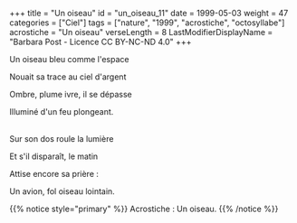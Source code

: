 +++
title = "Un oiseau"
id = "un_oiseau_11"
date = 1999-05-03
weight = 47
categories = ["Ciel"]
tags = ["nature", "1999", "acrostiche", "octosyllabe"]
acrostiche = "Un oiseau"
verseLength = 8
LastModifierDisplayName = "Barbara Post - Licence CC BY-NC-ND 4.0"
+++

Un oiseau bleu comme l'espace

Nouait sa trace au ciel d'argent

Ombre, plume ivre, il se dépasse

Illuminé d'un feu plongeant.

 \
Sur son dos roule la lumière

Et s'il disparaît, le matin

Attise encore sa prière :

Un avion, fol oiseau lointain.

{{% notice style="primary" %}}
Acrostiche : Un oiseau.
{{% /notice %}}
